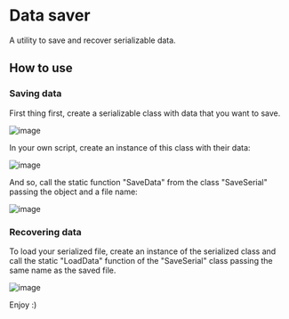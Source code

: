# Data saver
A utility to save and recover serializable data.


## How to use

### Saving data
First thing first, create a serializable class with data that you want to save.

![image](https://user-images.githubusercontent.com/53667441/180339185-8f0b0ac1-ce20-4e0c-8e82-544af8642546.png)

In your own script, create an instance of this class with their data:

![image](https://user-images.githubusercontent.com/53667441/180339267-dba3c452-6407-41ec-a061-b0f26b03494f.png)

And so, call the static function "SaveData" from the class "SaveSerial" passing the object and a file name:

![image](https://user-images.githubusercontent.com/53667441/180338714-22d87140-394d-4aeb-aef0-9978cac18bcd.png)

### Recovering data
To load your serialized file, create an instance of the serialized class and call the static "LoadData" function of the "SaveSerial" class passing the same name as the saved file.

![image](https://user-images.githubusercontent.com/53667441/180339060-c9e21955-a0e8-4da4-864a-c873c167ac77.png)

Enjoy :)


